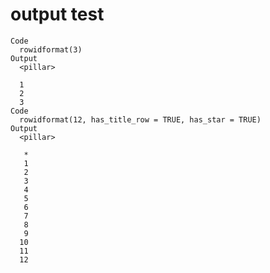 # output test

    Code
      rowidformat(3)
    Output
      <pillar>
       
      1
      2
      3
    Code
      rowidformat(12, has_title_row = TRUE, has_star = TRUE)
    Output
      <pillar>
        
       *
       1
       2
       3
       4
       5
       6
       7
       8
       9
      10
      11
      12

